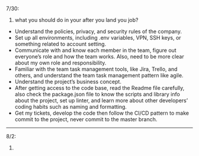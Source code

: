 7/30:

1. what you should do in your after you land you job?

- Understand the policies, privacy, and security rules of the company.
- Set up all environments, including .env variables, VPN, SSH keys, or something related to account setting.
- Communicate with and know each member in the team, figure out everyone’s role and how the team works. Also, need to be more clear about my own role and responsibility.
- Familiar with the team task management tools, like Jira, Trello, and others, and understand the team task management pattern like agile.
- Understand the project’s business concept.
- After getting access to the code base, read the Readme file carefully, also check the package.json file to know the scripts and library info about the project, set up linter, and learn more about other developers’ coding habits such as naming and formatting.
- Get my tickets, develop the code then follow the CI/CD pattern to make commit to the project, never commit to the master branch.

---

8/2:

1.
